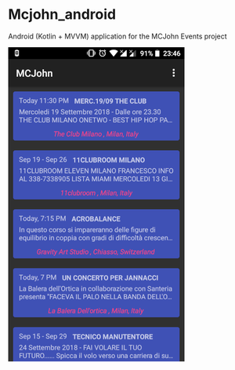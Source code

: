 # Mcjohn_android
Android (Kotlin + MVVM) application for the MCJohn Events project

![Screenshot](Screenshot.png)
